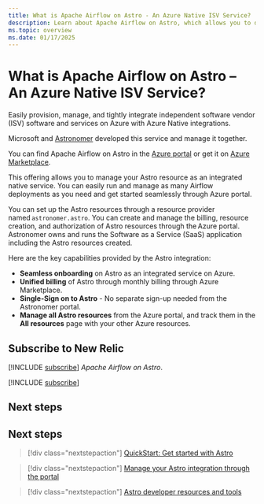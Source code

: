 ```yaml
---
title: What is Apache Airflow on Astro - An Azure Native ISV Service?
description: Learn about Apache Airflow on Astro, which allows you to deploy a fully managed and seamless Apache Airflow on Astro on Azure, in Azure Marketplace.
ms.topic: overview
ms.date: 01/17/2025
---
```


# What is Apache Airflow on Astro – An Azure Native ISV Service?

Easily provision, manage, and tightly integrate independent software vendor (ISV) software and services on Azure with Azure Native integrations. 

Microsoft and [Astronomer](https://www.astronomer.io/) developed this service and manage it together.

You can find Apache Airflow on Astro in the [Azure portal](https://ms.portal.azure.com/?Azure_Marketplace_Astronomer_assettypeoptions=%7B%22Astronomer%22%3A%7B%22options%22%3A%22%22%7D%7D#browse/Astronomer.Astro%2Forganizations) or get it on [Azure Marketplace](https://azuremarketplace.microsoft.com/en-us/marketplace/apps/astronomer1591719760654.astronomer?tab=Overview).

This offering allows you to manage your Astro resource as an integrated native service. You can easily run and manage as many Airflow deployments as you need and get started seamlessly through Azure portal.

You can set up the Astro resources through a resource provider named `astronomer.astro`. You can create and manage the billing, resource creation, and authorization of Astro resources through the Azure portal. Astronomer owns and runs the Software as a Service (SaaS) application including the Astro resources created.

Here are the key capabilities provided by the Astro integration:

- **Seamless onboarding** on Astro as an integrated service on Azure.
- **Unified billing** of Astro through monthly billing through Azure Marketplace.
- **Single-Sign on to Astro** - No separate sign-up needed from the Astronomer portal.
- **Manage all Astro resources** from the Azure portal, and track them in the **All resources** page with your other Azure resources.

## Subscribe to New Relic

[!INCLUDE [subscribe](../includes/subscribe.md)] *Apache Airflow on Astro*.

[!INCLUDE [subscribe](../includes/subscribe-from-azure-portal.md)]

## Next steps

## Next steps
> [!div class="nextstepaction"]
> [QuickStart: Get started with Astro](create.md)

> [!div class="nextstepaction"]
> [Manage your Astro integration through the portal](manage.md)

> [!div class="nextstepaction"]
> [Astro developer resources and tools](tools.md)
